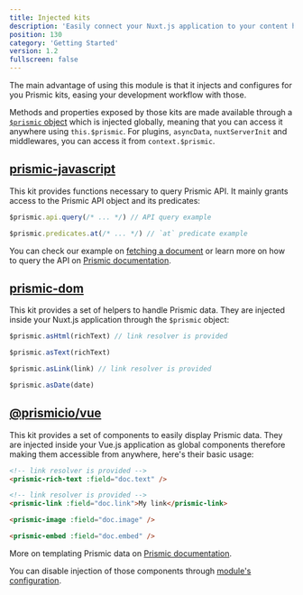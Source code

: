 ```yaml
---
title: Injected kits
description: 'Easily connect your Nuxt.js application to your content hosted on Prismic'
position: 130
category: 'Getting Started'
version: 1.2
fullscreen: false
---
```


The main advantage of using this module is that it injects and configures for you Prismic kits, easing your development workflow with those.

Methods and properties exposed by those kits are made available through a [`$prismic` object](/prismic-object) which is injected globally, meaning that you can access it anywhere using `this.$prismic`. For plugins, `asyncData`, `nuxtServerInit` and middlewares, you can access it from `context.$prismic`.

## [prismic-javascript](https://github.com/prismicio/prismic-javascript)

This kit provides functions necessary to query Prismic API. It mainly grants access to the Prismic API object and its predicates:

<code-group>
  <code-block label="api" active>

```javascript
$prismic.api.query(/* ... */) // API query example
```

  </code-block>
  <code-block label="predicates">

```javascript
$prismic.predicates.at(/* ... */) // `at` predicate example
```

  </code-block>
</code-group>

You can check our example on [fetching a document](/fetching-content#from-a-page) or learn more on how to query the API on [Prismic documentation](https://prismic.io/docs/technologies/query-content-from-cms-nuxtjs).

## [prismic-dom](https://github.com/prismicio/prismic-dom)

This kit provides a set of helpers to handle Prismic data. They are injected inside your Nuxt.js application through the `$prismic` object:

<code-group>
  <code-block label="asHtml" active>

```javascript
$prismic.asHtml(richText) // link resolver is provided
```

  </code-block>
  <code-block label="asText">

```javascript
$prismic.asText(richText)
```

  </code-block>
  <code-block label="asLink">

```javascript
$prismic.asLink(link) // link resolver is provided
```

  </code-block>
  <code-block label="asDate">

```javascript
$prismic.asDate(date)
```

  </code-block>
</code-group>

## [@prismicio/vue](https://github.com/prismicio/prismic-vue)

This kit provides a set of components to easily display Prismic data. They are injected inside your Vue.js application as global components therefore making them accessible from anywhere, here's their basic usage:

<code-group>
  <code-block label="prismic-rich-text" active>

```html
<!-- link resolver is provided -->
<prismic-rich-text :field="doc.text" />
```

  </code-block>
  <code-block label="prismic-link">

```html
<!-- link resolver is provided -->
<prismic-link :field="doc.link">My link</prismic-link>
```

  </code-block>
  <code-block label="prismic-image">

```html
<prismic-image :field="doc.image" />
```

  </code-block>
  <code-block label="prismic-embed">

```html
<prismic-embed :field="doc.embed" />
```

  </code-block>
</code-group>

<alert type="info">

More on templating Prismic data on [Prismic documentation](https://prismic.io/docs/technologies/the-response-object-vuejs).

</alert>

<alert type="info">

You can disable injection of those components through [module's configuration](/configuration#components).

</alert>
